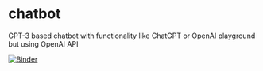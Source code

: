 # chatbot
GPT-3 based chatbot with functionality like ChatGPT or OpenAI playground but using OpenAI API

[![Binder](https://mybinder.org/badge_logo.svg)](https://mybinder.org/v2/gh/tjrademaker/chatbot/HEAD?labpath=chatbot.ipynb)
